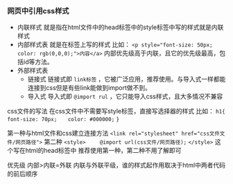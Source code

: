 ### 网页中引用css样式

  - 内联样式
    就是指在html文件中的head标签中的style标签中写的样式就是内联样式
  - 内部样式表
    就是在标签上写的样式
    比如： `<p style="font-size: 50px; color: rgb(0,0,0);">内容</a>` 
    内部优先级高于内联，且它的优先级最高，包括id等方法。
  - 外部样式表
    - 链接式
      链接式即 `link标签` ，它被广泛应用，推荐使用。与导入式一样都能连接到css但是有些link能做到import做不到。
    - 导入式
      导入式即 `@import rul` ，它只能导入css样式，且大多情况不兼容

  css文件的写法
    在css文件中不需要写style标签，直接写选择器的样式
    比如：
    `h1{`
    `   font-size: 70px;`
    `   color: #000000;`
    `}`

  第一种与html文件和css建立连接方法
  `<link rel="stylesheet" href="css文件文件/网页路径">` 
  第二种
  `<style>`
  `    @import url(css文件/网页路径);`
  `</style>` 
  这个写在html的head标签中
  推荐使用第一种，第二种不用了解即可

  优先级
  内部>内联=外联
  内联与外联平级，谁的样式起作用取决于html中两者代码的前后顺序